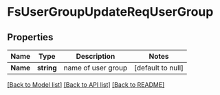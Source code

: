 # FsUserGroupUpdateReqUserGroup

## Properties
Name | Type | Description | Notes
------------ | ------------- | ------------- | -------------
**Name** | **string** | name of user group | [default to null]

[[Back to Model list]](../README.md#documentation-for-models) [[Back to API list]](../README.md#documentation-for-api-endpoints) [[Back to README]](../README.md)


